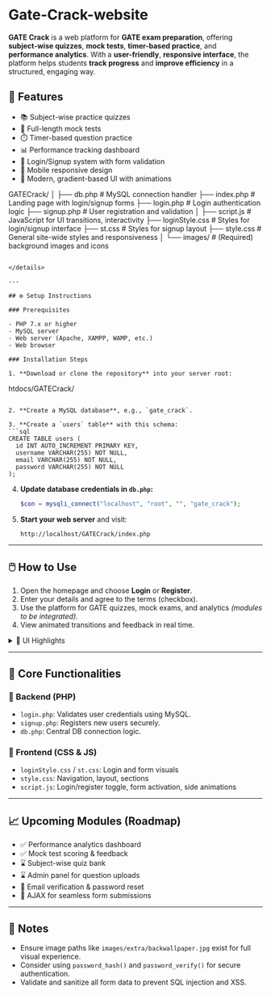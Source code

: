# Gate-Crack-website
**GATE Crack** is a web platform for **GATE exam preparation**, offering **subject-wise quizzes**, **mock tests**, **timer-based practice**, and **performance analytics**. With a **user-friendly**, **responsive interface**, the platform helps students **track progress** and **improve efficiency** in a structured, engaging way.

## 🚀 Features

- 📚 Subject-wise practice quizzes
- 🧪 Full-length mock tests
- ⏱️ Timer-based question practice
- 📊 Performance tracking dashboard
- 🔐 Login/Signup system with form validation
- 📱 Mobile responsive design
- 🌈 Modern, gradient-based UI with animations

GATECrack/
│
├── db.php               # MySQL connection handler
├── index.php            # Landing page with login/signup forms
├── login.php            # Login authentication logic
├── signup.php           # User registration and validation
│
├── script.js            # JavaScript for UI transitions, interactivity
├── loginStyle.css       # Styles for login/signup interface
├── st.css               # Styles for signup layout
├── style.css            # General site-wide styles and responsiveness
│
└── images/              # (Required) background images and icons
```

</details>

---

## ⚙️ Setup Instructions

### Prerequisites

- PHP 7.x or higher
- MySQL server
- Web server (Apache, XAMPP, WAMP, etc.)
- Web browser

### Installation Steps

1. **Download or clone the repository** into your server root:
   ```
   htdocs/GATECrack/
   ```

2. **Create a MySQL database**, e.g., `gate_crack`.

3. **Create a `users` table** with this schema:
   ```sql
   CREATE TABLE users (
     id INT AUTO_INCREMENT PRIMARY KEY,
     username VARCHAR(255) NOT NULL,
     email VARCHAR(255) NOT NULL,
     password VARCHAR(255) NOT NULL
   );
   ```

4. **Update database credentials in `db.php`:**
   ```php
   $con = mysqli_connect("localhost", "root", "", "gate_crack");
   ```

5. **Start your web server** and visit:
   ```
   http://localhost/GATECrack/index.php
   ```

---

## 🖱️ How to Use

1. Open the homepage and choose **Login** or **Register**.
2. Enter your details and agree to the terms (checkbox).
3. Use the platform for GATE quizzes, mock exams, and analytics *(modules to be integrated)*.
4. View animated transitions and feedback in real time.

<details>
<summary>📸 UI Highlights</summary>

- Responsive flexbox layout
- Gradient buttons and hover effects
- Side image & text animations on scroll
- Mobile hamburger menu navigation
</details>

---

## 🧠 Core Functionalities

### 🧩 Backend (PHP)

- `login.php`: Validates user credentials using MySQL.
- `signup.php`: Registers new users securely.
- `db.php`: Central DB connection logic.

### 🎨 Frontend (CSS & JS)

- `loginStyle.css` / `st.css`: Login and form visuals
- `style.css`: Navigation, layout, sections
- `script.js`: Login/register toggle, form activation, side animations

---

## 📈 Upcoming Modules (Roadmap)

- ✅ Performance analytics dashboard
- ✅ Mock test scoring & feedback
- ⌛ Subject-wise quiz bank
- ⌛ Admin panel for question uploads
- 🔐 Email verification & password reset
- 🔄 AJAX for seamless form submissions

---

## 📌 Notes

- Ensure image paths like `images/extra/backwallpaper.jpg` exist for full visual experience.
- Consider using `password_hash()` and `password_verify()` for secure authentication.
- Validate and sanitize all form data to prevent SQL injection and XSS.
